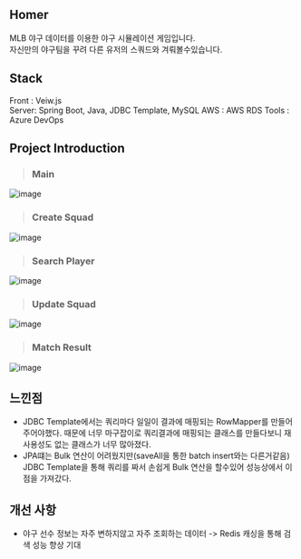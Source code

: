 ## Homer

MLB 야구 데이터를 이용한 야구 시뮬레이션 게임입니다.<br>
자신만의 야구팀을 꾸려 다른 유저의 스쿼드와 겨뤄볼수있습니다.

## Stack
Front : Veiw.js  
Server: Spring Boot, Java, JDBC Template, MySQL
AWS : AWS RDS
Tools : Azure DevOps  


## Project Introduction

> ### Main
![image](https://github.com/JiwonKKang/homer-server/assets/128073698/73511e4d-f3f7-4de8-8e42-91eae56f68a2)

> ### Create Squad
![image](https://github.com/JiwonKKang/homer-server/assets/128073698/a748d1af-3db0-4243-8713-7f6e4cf5f2d3)

> ### Search Player
![image](https://github.com/JiwonKKang/homer-server/assets/128073698/bd1eac2d-2326-4295-b4f2-8dd1c83c62be)

> ### Update Squad
![image](https://github.com/JiwonKKang/homer-server/assets/128073698/4fb1d705-b116-437d-b9ca-f7933aab5a60)

> ### Match Result
![image](https://github.com/JiwonKKang/homer-server/assets/128073698/c249ff78-3546-4042-b52a-046ebe065964)

## 느낀점

- JDBC Template에서는 쿼리마다 일일이 결과에 매핑되는 RowMapper를 만들어주어야했다. 때문에 너무 마구잡이로 쿼리결과에 매핑되는 클래스를 만들다보니 재사용성도 없는 클래스가 너무 많아졌다.
- JPA떄는 Bulk 연산이 어려웠지만(saveAll을 통한 batch insert와는 다른거같음) JDBC Template을 통해 쿼리를 짜서 손쉽게 Bulk 연산을 할수있어 성능상에서 이점을 가져갔다.
  
## 개선 사항

- 야구 선수 정보는 자주 변하지않고 자주 조회하는 데이터 -> Redis 캐싱을 통해 검색 성능 향상 기대
